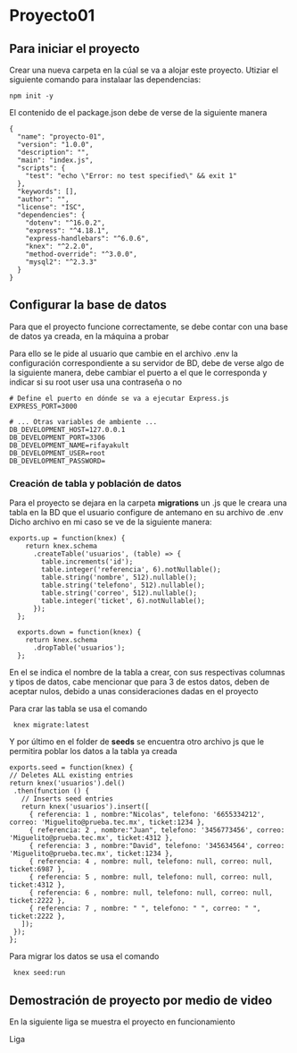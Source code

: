 # Proyecto01

<h2> Para iniciar el proyecto </h2>

 Crear una nueva carpeta en la cúal se va a alojar este proyecto.
 Utiziar el siguiente comando para instalaar las dependencias:
```
npm init -y
```
El contenido de el package.json debe de verse de la siguiente manera
```
{
  "name": "proyecto-01",
  "version": "1.0.0",
  "description": "",
  "main": "index.js",
  "scripts": {
    "test": "echo \"Error: no test specified\" && exit 1"
  },
  "keywords": [],
  "author": "",
  "license": "ISC",
  "dependencies": {
    "dotenv": "^16.0.2",
    "express": "^4.18.1",
    "express-handlebars": "^6.0.6",
    "knex": "^2.2.0",
    "method-override": "^3.0.0",
    "mysql2": "^2.3.3"
  }
}
```

<h2> Configurar la base de datos </h2>

Para que el proyecto funcione correctamente, se debe contar con una base de datos ya creada, en la máquina a probar

Para ello se le pide al usuario que cambie en el archivo .env la configuración correspondiente a su servidor de BD, debe de verse algo de la siguiente manera,
debe cambiar el puerto a el que le corresponda y indicar si su root user usa una contraseña o no

```
# Define el puerto en dónde se va a ejecutar Express.js
EXPRESS_PORT=3000

# ... Otras variables de ambiente ...
DB_DEVELOPMENT_HOST=127.0.0.1
DB_DEVELOPMENT_PORT=3306
DB_DEVELOPMENT_NAME=rifayakult
DB_DEVELOPMENT_USER=root
DB_DEVELOPMENT_PASSWORD=
```

<h3> Creación de tabla y población de datos</h3>

Para el proyecto se dejara en la carpeta <b>migrations</b> un .js que le creara una tabla en la BD que el usuario configure de antemano en su archivo de .env
Dicho archivo en mi caso se ve de la siguiente manera:

```
exports.up = function(knex) {
    return knex.schema
      .createTable('usuarios', (table) => {
        table.increments('id');
        table.integer('referencia', 6).notNullable();
        table.string('nombre', 512).nullable();
        table.string('telefono', 512).nullable();
        table.string('correo', 512).nullable();
        table.integer('ticket', 6).notNullable();
      });
  };
  
  exports.down = function(knex) {
    return knex.schema
      .dropTable('usuarios');
  };
  ```
  
  En el se indica el nombre de la tabla a crear, con sus respectivas columnas y tipos de datos, cabe mencionar que para 3 de estos datos, deben de aceptar nulos,
  debido a unas consideraciones dadas en el proyecto
  
   Para crar las tabla se usa el comando
  ```
   knex migrate:latest
   ```
  
  Y por último en el folder de <b>seeds</b> se encuentra otro archivo js que le permitira poblar los datos a la tabla ya creada
  
   ```
  exports.seed = function(knex) {
  // Deletes ALL existing entries
  return knex('usuarios').del()
    .then(function () {
      // Inserts seed entries
      return knex('usuarios').insert([
        { referencia: 1 , nombre:"Nicolas", telefono: '6655334212', correo: 'Miguelito@prueba.tec.mx', ticket:1234 },
        { referencia: 2 , nombre:"Juan", telefono: '3456773456', correo: 'Miguelito@prueba.tec.mx', ticket:4312 },
        { referencia: 3 , nombre:"David", telefono: '345634564', correo: 'Miguelito@prueba.tec.mx', ticket:1234 },
        { referencia: 4 , nombre: null, telefono: null, correo: null, ticket:6987 },
        { referencia: 5 , nombre: null, telefono: null, correo: null, ticket:4312 },
        { referencia: 6 , nombre: null, telefono: null, correo: null, ticket:2222 },
        { referencia: 7 , nombre: " ", telefono: " ", correo: " ", ticket:2222 },
      ]);
    });
};
 ```
 Para migrar los datos se usa el comando
  ```
   knex seed:run
   ```
   
   <h2> Demostración de proyecto por medio de video</h2>
   
   En la siguiente liga se muestra el proyecto en funcionamiento
   
   Liga
